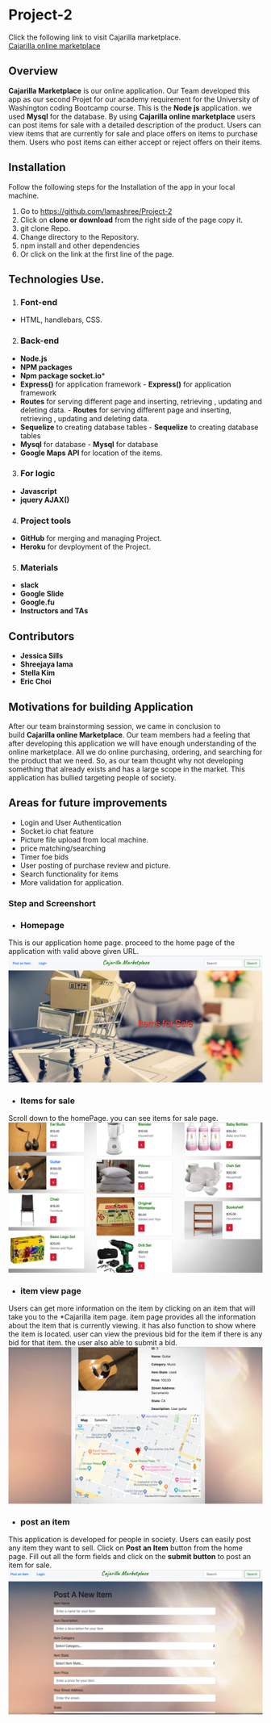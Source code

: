 # Project-2
Click the following link to visit Cajarilla marketplace. <br>
[Cajarilla online marketplace](https://cajarilla-marketplace.herokuapp.com/)
## Overview
**Cajarilla Marketplace** is our online application. Our Team developed this app as our second Projet for our academy requirement for the University of Washington coding Bootcamp course. This is the **Node js** application. we used **Mysql** for the database. By using **Cajarilla online marketplace** users can post items for sale with a detailed description of the product. Users can view items that are currently for sale and place offers on items to purchase them. Users who post items can either accept or reject offers on their items.
## Installation
Follow the following steps for the Installation of the app in your local machine.
1. Go to <https://github.com/lamashree/Project-2>
2. Click on **clone or download** from the right side of the page copy it.
3. git clone Repo.
4. Change directory to the Repository.
5. npm install and other dependencies
6. Or click on the link at the first line of the page.
## Technologies Use.
1. ### Font-end
- HTML, handlebars, CSS.	
2. ### Back-end
- **Node.js**
- **NPM packages**
- **Npm package socket.io***
- **Express()** for application framework	- **Express()** for application framework
- **Routes** for serving different page and inserting, retrieving , updating and deleting data.	- **Routes** for serving different page and inserting, retrieving , updating and deleting data.
- **Sequelize** to creating database tables	- **Sequelize** to creating database tables
- **Mysql** for database	- **Mysql** for database
- **Google Maps API** for location of the items.
3. ### For logic	
- **Javascript**
- **jquery AJAX()**
4. ### Project tools
- **GitHub** for merging and managing Project.
- **Heroku** for devployment of the Project.
5. ### Materials 
 - **slack**
 - **Google Slide**
 - **Google.fu**
 - **Instructors and TAs**
## Contributors
- **Jessica Sills**
- **Shreejaya lama**
- **Stella Kim**
- **Eric Choi**
## Motivations for building Application
After our team brainstorming session, we came in conclusion to build **Cajarilla online Marketplace**. Our team members had a feeling that after developing this application we will have enough understanding of the online marketplace. All we do online purchasing, ordering, and searching for the product that we need. So, as our team thought why not developing something that already exists and has a large scope in the market. This application has bullied targeting people of society.
## Areas for future improvements
- Login and User Authentication
-  Socket.io chat feature
- Picture file upload from local machine.
- price matching/searching
- Timer foe bids
- User posting of purchase review and picture.
- Search functionality for items
- More validation for application.
### Step and Screenshort 
 * ### Homepage
This is our application home page. proceed to the home page of the application with valid above given URL.
 ![home page](/public/images/Image1.png)
* ### Items for sale
 Scroll down to the homePage. you can see items for sale page. <br>
 ![items for sale page](/public/images/image2.png)
* ### item view page
Users can get more information on the item by clicking on an item that will take you to the *Cajarilla item page. item page provides all the information about the item that is currently viewing. it has also function to show where the item is located. user can view the previous bid for the item if there is any bid for that item. the user also able to submit a bid.<br>
 ![item iformatiom page](/public/images/image3.png)
* ### post an item
This application is developed for people in society. Users can easily post any item they want to sell. Click on **Post an Item** button from the home page. Fill out all the form fields and click on the **submit button** to post an item for sale. ![post an item page](/public/images/image3.jpg)
